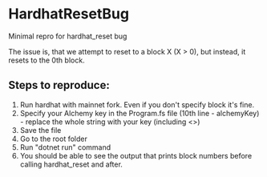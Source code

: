 # HardhatResetBug
Minimal repro for hardhat_reset bug

The issue is, that we attempt to reset to a block X (X > 0), but instead, it resets to the 0th block.

## Steps to reproduce:
1. Run hardhat with mainnet fork. Even if you don't specify block it's fine.
2. Specify your Alchemy key in the Program.fs file (10th line - alchemyKey) - replace the whole string with your key (including <>)
3. Save the file
4. Go to the root folder
5. Run "dotnet run" command
6. You should be able to see the output that prints block numbers before calling hardhat_reset and after.

